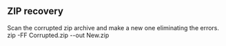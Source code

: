## ZIP recovery
Scan the corrupted zip archive and make a new one eliminating the errors.
zip -FF Corrupted.zip --out New.zip
